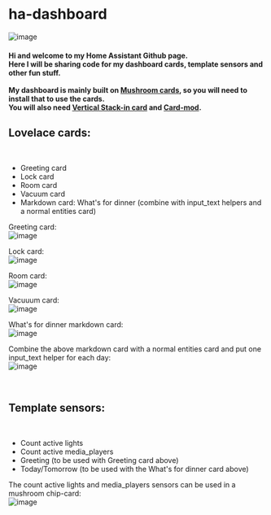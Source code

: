 # ha-dashboard
![image](https://github.com/durrav/ha-dashboard/assets/58232568/71214a4c-7da8-45aa-931e-e1b04a735979)

<h4>Hi and welcome to my Home Assistant Github page.<br>
Here I will be sharing code for my dashboard cards, template sensors and other fun stuff.
<br><br>
My dashboard is mainly built on <a href="https://github.com/piitaya/lovelace-mushroom">Mushroom cards</a>, so you will need to install that to use the cards.<br>
You will also need <a href="https://github.com/ofekashery/vertical-stack-in-card">Vertical Stack-in card</a> and <a href="https://github.com/thomasloven/lovelace-card-mod">Card-mod</a>.</h4>

<h2>Lovelace cards:</h2><br>

- Greeting card
- Lock card
- Room card
- Vacuum card
- Markdown card: What's for dinner (combine with input_text helpers and a normal entities card)


Greeting card:<br>
![image](https://github.com/durrav/ha-dashboard/assets/58232568/1d632b4e-056e-4143-b259-9a0e04bf6bfa)

Lock card:<br>
![image](https://github.com/durrav/ha-dashboard/assets/58232568/7f6a26e1-4a55-4afb-9581-7ef7172ebdb4)

Room card:<br>
![image](https://github.com/durrav/ha-dashboard/assets/58232568/f034c55e-8f00-41c4-9556-3d66ebba3e58)

Vacuuum card:<br>
![image](https://github.com/durrav/ha-dashboard/assets/58232568/75ed1463-f2a4-4251-abbc-8cf545c7a50d)

What's for dinner markdown card:<br>
![image](https://github.com/durrav/ha-dashboard/assets/58232568/07bec645-a724-4d8e-899f-7887130d04b3)

Combine the above markdown card with a normal entities card and put one input_text helper for each day:<br>
![image](https://github.com/durrav/ha-dashboard/assets/58232568/8920d253-819e-4227-b356-1462984a3ae9)


<br>

<h2>Template sensors:</h2><br>

- Count active lights
- Count active media_players
- Greeting (to be used with Greeting card above)
- Today/Tomorrow (to be used with the What's for dinner card above)


The count active lights and media_players sensors can be used in a mushroom chip-card:<br>
![image](https://github.com/durrav/ha-dashboard/assets/58232568/b392c4bb-43ed-48be-8673-c8f7cddbf5fc)
